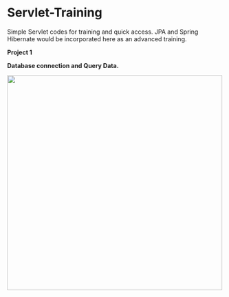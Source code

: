 # Servlet-Training
Simple Servlet codes for training and quick access.
JPA and Spring Hibernate would be incorporated here as an advanced training.

**Project 1**

**Database connection and Query Data.**

<img src="" width=500>
